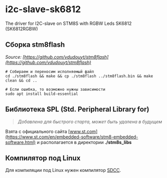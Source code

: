 # i2c-slave-sk6812

The driver for I2C-slave on STM8S with RGBW Leds SK6812 (SK6812RGBW)

## Сборка stm8flash

*Source: [https://github.com/vdudouyt/stm8flash](https://github.com/vdudouyt/stm8flash)*

```shell
# Собираем и переносим исполняемый файл
cd ./stm8flash && make && cp ./stm8flash ../stm8flash.bin && make clean && cd ..

# Если ошибка, то возможно нужны зависимости
sudo apt install build-essential
```

## Библиотека SPL (Std. Peripheral Library for)

> *Добавлена для быстрого старта, может быть удалена в будущем*

Взята с официального сайта [www.st.com](https://www.st.com/en/embedded-software/stm8-embedded-software.html) и располагается в директории **./stm8s_libs**

## Компилятор под Linux

Для компиляции под Linux нужен компилятор [SDCC](http://sdcc.sourceforge.net/).
